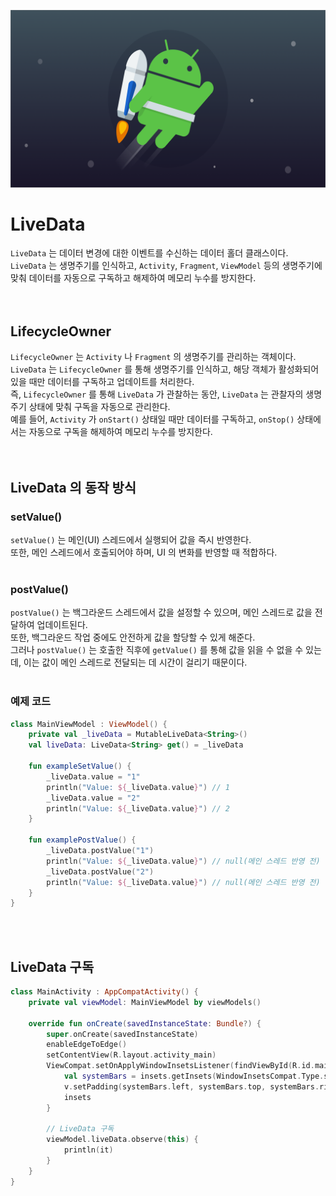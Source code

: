 ![banner](./jetpack.png)
# LiveData
`LiveData` 는 데이터 변경에 대한 이벤트를 수신하는 데이터 홀더 클래스이다.<br/>
`LiveData` 는 생명주기를 인식하고, `Activity`, `Fragment`, `ViewModel` 등의 생명주기에 맞춰 데이터를 자동으로 구독하고 해제하여 메모리 누수를 방지한다.<br/>
<br/>
<br/>

## LifecycleOwner
`LifecycleOwner` 는 `Activity` 나 `Fragment` 의 생명주기를 관리하는 객체이다.<br/>
`LiveData` 는 `LifecycleOwner` 를 통해 생명주기를 인식하고, 해당 객체가 활성화되어 있을 때만 데이터를 구독하고 업데이트를 처리한다.<br/>
즉, `LifecycleOwner` 를 통해 `LiveData` 가 관찰하는 동안, `LiveData` 는 관찰자의 생명주기 상태에 맞춰 구독을 자동으로 관리한다.<br/>
예를 들어, `Activity` 가 `onStart()` 상태일 때만 데이터를 구독하고, `onStop()` 상태에서는 자동으로 구독을 해제하여 메모리 누수를 방지한다.<br/>
<br/>
<br/>

## LiveData 의 동작 방식
### setValue()
`setValue()` 는 메인(UI) 스레드에서 실행되어 값을 즉시 반영한다.<br/>
또한, 메인 스레드에서 호출되어야 하며, UI 의 변화를 반영할 때 적합하다.<br/>
<br/>

### postValue()
`postValue()` 는 백그라운드 스레드에서 값을 설정할 수 있으며, 메인 스레드로 값을 전달하여 업데이트된다.<br/>
또한, 백그라운드 작업 중에도 안전하게 값을 할당할 수 있게 해준다.<br/>
그러나 `postValue()` 는 호출한 직후에 `getValue()` 를 통해 값을 읽을 수 없을 수 있는데, 이는 값이 메인 스레드로 전달되는 데 시간이 걸리기 때문이다.<br/>
<br/>

### 예제 코드
```kotlin
class MainViewModel : ViewModel() {
    private val _liveData = MutableLiveData<String>()
    val liveData: LiveData<String> get() = _liveData

    fun exampleSetValue() {
        _liveData.value = "1"
        println("Value: ${_liveData.value}") // 1
        _liveData.value = "2"
        println("Value: ${_liveData.value}") // 2
    }

    fun examplePostValue() {
        _liveData.postValue("1")
        println("Value: ${_liveData.value}") // null(메인 스레드 반영 전)
        _liveData.postValue("2")
        println("Value: ${_liveData.value}") // null(메인 스레드 반영 전)
    }
}
```
<br/>
<br/>

## LiveData 구독
```kotlin
class MainActivity : AppCompatActivity() {
    private val viewModel: MainViewModel by viewModels()

    override fun onCreate(savedInstanceState: Bundle?) {
        super.onCreate(savedInstanceState)
        enableEdgeToEdge()
        setContentView(R.layout.activity_main)
        ViewCompat.setOnApplyWindowInsetsListener(findViewById(R.id.main)) { v, insets ->
            val systemBars = insets.getInsets(WindowInsetsCompat.Type.systemBars())
            v.setPadding(systemBars.left, systemBars.top, systemBars.right, systemBars.bottom)
            insets
        }

        // LiveData 구독
        viewModel.liveData.observe(this) {
            println(it)
        }
    }
}
```